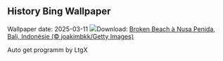 ## History Bing Wallpaper
Wallpaper date: 2025-03-11
![](https://www.bing.com/th?id=OHR.NusaPenida_FR-FR6937590982_UHD.jpg&w=1000)Download: [Broken Beach à Nusa Penida, Bali, Indonésie (© joakimbkk/Getty Images)](https://www.bing.com/th?id=OHR.NusaPenida_FR-FR6937590982_UHD.jpg)

Auto get programm by LtgX
